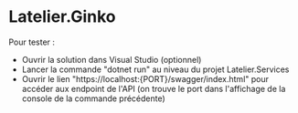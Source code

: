# Latelier.Ginko

Pour tester : 
- Ouvrir la solution dans Visual Studio (optionnel)
- Lancer la commande "dotnet run" au niveau du projet Latelier.Services
- Ouvrir le lien "https://localhost:{PORT}/swagger/index.html" pour accéder aux endpoint de l'API (on trouve le port dans l'affichage de la console de la commande précédente)

